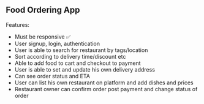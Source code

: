 ## Food Ordering App

Features:

- Must be responsive ✅
- User signup, login, authentication
- User is able to search for restaurant by tags/location
- Sort according to delivery time/discount etc
- Able to add food to cart and checkout to payment
- User is able to set and update his own delivery address
- Can see order status and ETA
- User can list his own restaurant on platform and add dishes and prices
- Restaurant owner can confirm order post payment and change status of order
